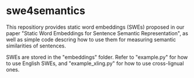 # swe4semantics
This repositiory provides static word embeddings (SWEs) proposed in our paper "Static Word Embeddings for Sentence Semantic Representation", as well as simple code descring how to use them for measuring semantic similarities of sentences.

SWEs are stored in the "embeddings" folder. Refer to "example.py" for how to use English SWEs, and "example_xling.py" for how to use cross-lignual ones.
